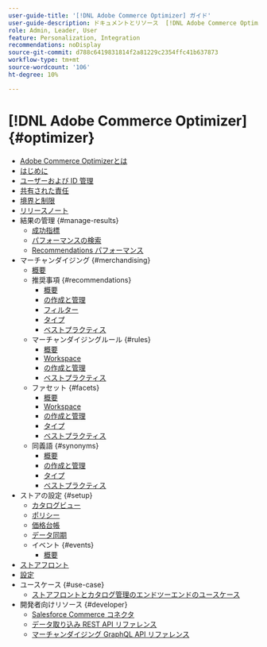 ```yaml
---
user-guide-title: '[!DNL Adobe Commerce Optimizer] ガイド'
user-guide-description: ドキュメントとリソース  [!DNL Adobe Commerce Optimizer].
role: Admin, Leader, User
feature: Personalization, Integration
recommendations: noDisplay
source-git-commit: d788c6419831814f2a81229c2354ffc41b637873
workflow-type: tm+mt
source-wordcount: '106'
ht-degree: 10%

---
```


# [!DNL Adobe Commerce Optimizer] {#optimizer}

- [Adobe Commerce Optimizerとは](overview.md)
- [はじめに](get-started.md)
- [ユーザーおよび ID 管理](user-management.md)
- [共有された責任](shared-responsibility.md)
- [境界と制限](boundaries-limits.md)
- [リリースノート](release-notes.md)
- 結果の管理 {#manage-results}
   - [成功指標](./manage-results/success-metrics.md)
   - [パフォーマンスの検索](./manage-results/search-performance.md)
   - [Recommendations パフォーマンス](./manage-results/recommendation-performance.md)
- マーチャンダイジング {#merchandising}
   - [概要](./merchandising/overview.md)
   - 推奨事項 {#recommendations}
      - [概要](./merchandising/recommendations/overview.md)
      - [の作成と管理](./merchandising/recommendations/create.md)
      - [フィルター](./merchandising/recommendations/filters.md)
      - [タイプ](./merchandising/recommendations/types.md)
      - [ベストプラクティス](./merchandising/recommendations/best-practice.md)
   - マーチャンダイジングルール {#rules}
      - [概要](./merchandising/rules/overview.md)
      - [Workspace](./merchandising/rules/workspace.md)
      - [の作成と管理](./merchandising/rules/add.md)
      - [ベストプラクティス](./merchandising/rules/best-practice.md)
   - ファセット {#facets}
      - [概要](./merchandising/facets/overview.md)
      - [Workspace](./merchandising/facets/workspace.md)
      - [の作成と管理](./merchandising/facets/add.md)
      - [タイプ](./merchandising/facets/type.md)
      - [ベストプラクティス](./merchandising/facets/best-practice.md)
   - 同義語 {#synonyms}
      - [概要](./merchandising/synonyms/overview.md)
      - [の作成と管理](./merchandising/synonyms/add.md)
      - [タイプ](./merchandising/synonyms/type.md)
      - [ベストプラクティス](./merchandising/synonyms/best-practice.md)
- ストアの設定 {#setup}
   - [カタログビュー](./setup/catalog-view.md)
   - [ポリシー](./setup/policies.md)
   - [価格台帳](./setup/pricebooks.md)
   - [データ同期](./setup/data-sync.md)
   - イベント {#events}
      - [概要](./setup/events/overview.md)
- [ストアフロント](storefront.md)
- [設定](settings.md)
- ユースケース {#use-case}
   - [ストアフロントとカタログ管理のエンドツーエンドのユースケース](./use-case/admin-use-case.md)
- 開発者向けリソース {#developer}
   - [Salesforce Commerce コネクタ](./developer/salesforce-connector.md)
   - [ データ取り込み REST API リファレンス ](https://developer.adobe.com/commerce/services/reference/rest/)
   - [ マーチャンダイジング GraphQL API リファレンス ](https://developer.adobe.com/commerce/services/reference/graphql/)
